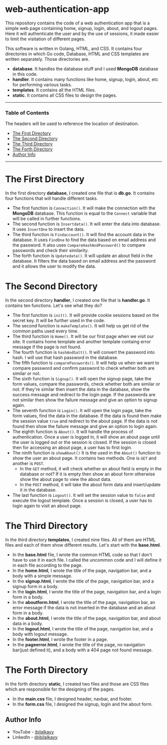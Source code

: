 # web-authentication-app
This repository contains the code of a web authentication app that is a simple web page containing home, signup, login, about, and logout pages. Here it will authenticate the user and by the use of sessions, it made easier to limit the visitation of different pages.

This software is written in Golang, HTML, and CSS. It contains four directories in which Go code, Database, HTML and CSS templates are written separately. Those directories are.
- **database**. It handles the database stuff and I used **MongoDB** database in this code.
- **handler**. It contains many functions like home, signup, login, about, etc for performing various tasks.
- **templates**. It contains all the HTML files.
- **static**. It contains all CSS files to design the pages.

---

### Table of Contents

The headers will be used to reference the location of destination.

- [The First Directory](#the-first-directory)
- [The Second Directory](#the-second-directory)
- [The Third Directory](#the-third-directory)
- [The Forth Directory](#the-forth-directory)
- [Author Info](#author-info)

---

# The First Directory
In the first directory **database**, I created one file that is **db.go**. It contains four functions that will handle different tasks.
- The first function is ```Connection()```. It will make the connection with the **MongoDB** database. This function is equal to the ```Connect``` variable that will be called in further functions.
- The second function is ```Insertdata()```. It will enter the data into database. It uses ```InsertOne``` to insert the data.
- The third function is ```Findaccount()```. It will find the account data in the database. It uses ```FindOne``` to find the data based on email address and the password. It also uses ```CompareHashAndPassword()``` to compare passwords and check their similarity. 
- The forth function is ```Updatedata()```. It will update an about field in the database. It filters the data based on email address and the password and it allows the user to modify the data.

# The Second Directory
In the second directory **handler**, I created one file that is **handler.go**. It contains ten functions. Let's see what they do?
- The first function is ```init()```. It will provide cookie sessions based on the secret key. It will be further used in the code.
- The second function is ```makeTemplate()```. It will help us get rid of the common paths used every time.
- The third function is ```Home()```. It will be our first page when we visit our site. It contains home template and another template containg error message if the page is not found.
- The fourth function is ```hashAndSalt()```. It will convert the password into hash. I will use that hash password in the database.
- The fifth function is ```comparePasswords()```. It will help us when we want to compare password and confirm password to check whether both are similar or not.
- The sixth function is ```Signup()```. It will open the signup page, take the form values, compare the passwords, check whether both are similar or not. If they're similar then insert the data in the database, show the success message and redirect to the login page. If the passwords are not similar then show the failure message and give an option to signup again.
- The seventh function is ```Login()```. It will open the login page, take the form values, find the data in the database. If the data is found then make the session value ```true``` and redirect to the about page. If the data is not found then show the failure message and give an option to login again.
- The eighth function is ```About()```. It will handle the process of authentication. Once a user is logged in, it will show an about page until the user is logged out or the session is closed. If the session is closed then for accessing an about page, a user has to first login.
- The ninth function is ```showAbout()``` It is the used in the ```About()``` function to show the user an about page. It contains two methods. One is ```GET``` and another is ```POST```. 
  - In the ```GET``` method, it will check whether an about field is empty in the database or not? If it is empty then show an about form otherwise show the about page to view the about data.
  - In the ```POST``` method, it will take the about form data and insert/update it in the database.
- The last function is ```Logout()```. It will set the session value to ```false``` and execute the logout template. Once a session is closed, a user has to login again to visit an about page.

# The Third Directory
In the third directory **templates**, I created nine files. All of them are HTML files and each of them show different results. Let's start with the **base.html**.
- In the **base.html** file, I wrote the common HTML code so that I don't have to use it in each file. I called the uncommon code and I will define it in each file according to the page.
- In the **home.html**, I wrote the title of the page, navigation bar, and a body with a simple message.
- In the **signup.html**, I wrote the title of the page, navigation bar, and a signup form in a body.
- In the **login.html**, I wrote the title of the page, navigation bar, and a login form in a body.
- In the **aboutform.html**, I wrote the title of the page, navigation bar, an error message if the data is not inserted in the database and an about form in a body.
- In the **about.html**, I wrote the title of the page, navigation bar, and about data in a body. 
- In the **logout.html**, I wrote the title of the page, navigation bar, and a body with logout message.
- In the **footer.html**, I wrote the footer in a page.
- In the **pageerror.html**, I wrote the title of the page, no navigation bar(just defined it), and a body with a 404 page not found message.

# The Forth Directory
In the forth directory **static**, I created two files and those are CSS files which are responsible for the designing of the pages.
- In the **main.css** file, I designed header, navbar, and footer. 
- In the **form.css** file, I designed the signup, login and the about form.

## Author Info

- YouTube - [ibilalkayy](https://www.youtube.com/channel/UCBLTfRg0Rgm4FtXkvql7DRQ)
- LinkedIn - [@ibilalkayy](https://www.linkedin.com/in/ibilalkayy/)

